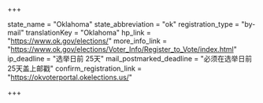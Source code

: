 +++

state_name = "Oklahoma"
state_abbreviation = "ok"
registration_type = "by-mail"
translationKey = "Oklahoma"
hp_link = "https://www.ok.gov/elections/"
more_info_link = "https://www.ok.gov/elections/Voter_Info/Register_to_Vote/index.html"
ip_deadline = "选举日前 25天"
mail_postmarked_deadline = "必须在选举日前 25天盖上邮戳"
confirm_registration_link = "https://okvoterportal.okelections.us/"

+++